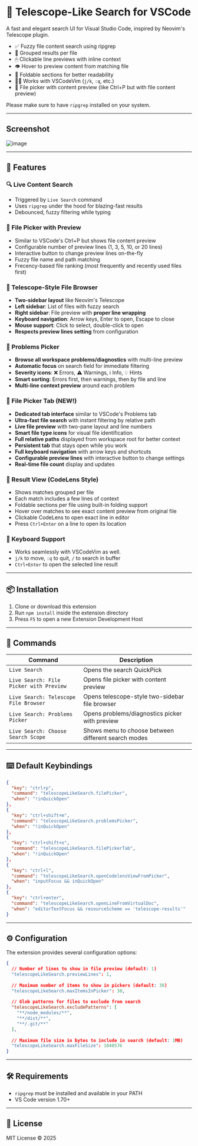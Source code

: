 # 🔭 Telescope-Like Search for VSCode

A fast and elegant search UI for Visual Studio Code, inspired by Neovim's Telescope plugin.

- ✅ Fuzzy file content search using ripgrep
- 🧠 Grouped results per file
- 🖱 Clickable line previews with inline context
- 👁 Hover to preview content from matching file
- 📂 Foldable sections for better readability
- 🧑‍💻 Works with VSCodeVim (`j/k`, `:q`, etc.)
- 📁 File picker with content preview (like Ctrl+P but with file content preview)

Please make sure to have `ripgrep` installed on your system.

---

## Screenshot

![image](https://github.com/user-attachments/assets/5d3f4293-86af-4053-831a-6e947ebc9f79)

---

## 🚀 Features

### 🔍 Live Content Search
- Triggered by `Live Search` command
- Uses `ripgrep` under the hood for blazing-fast results
- Debounced, fuzzy filtering while typing

### 📁 File Picker with Preview
- Similar to VSCode's Ctrl+P but shows file content preview
- Configurable number of preview lines (1, 3, 5, 10, or 20 lines)
- Interactive button to change preview lines on-the-fly
- Fuzzy file name and path matching
- Frecency-based file ranking (most frequently and recently used files first)

### 🔭 Telescope-Style File Browser
- **Two-sidebar layout** like Neovim's Telescope
- **Left sidebar**: List of files with fuzzy search
- **Right sidebar**: File preview with **proper line wrapping**
- **Keyboard navigation**: Arrow keys, Enter to open, Escape to close
- **Mouse support**: Click to select, double-click to open
- **Respects preview lines setting** from configuration

### 🚨 Problems Picker
- **Browse all workspace problems/diagnostics** with multi-line preview
- **Automatic focus** on search field for immediate filtering
- **Severity icons**: ❌ Errors, ⚠️ Warnings, ℹ️ Info, 💡 Hints
- **Smart sorting**: Errors first, then warnings, then by file and line
- **Multi-line context preview** around each problem

### 📁 File Picker Tab (NEW!)
- **Dedicated tab interface** similar to VSCode's Problems tab
- **Ultra-fast file search** with instant filtering by relative path
- **Live file preview** with two-pane layout and line numbers
- **Smart file type icons** for visual file identification
- **Full relative paths** displayed from workspace root for better context
- **Persistent tab** that stays open while you work
- **Full keyboard navigation** with arrow keys and shortcuts
- **Configurable preview lines** with interactive button to change settings
- **Real-time file count** display and updates

### 📄 Result View (CodeLens Style)
- Shows matches grouped per file
- Each match includes a few lines of context
- Foldable sections per file using built-in folding support
- Hover over matches to see exact content preview from original file
- Clickable CodeLens to open exact line in editor
- Press `Ctrl+Enter` on a line to open its location

### 🧭 Keyboard Support
- Works seamlessly with VSCodeVim as well.
- `j/k` to move, `:q` to quit, `/` to search in buffer
- `Ctrl+Enter` to open the selected line result

---

## 📦 Installation

1. Clone or download this extension
2. Run `npm install` inside the extension directory
3. Press `F5` to open a new Extension Development Host

---

## 🧰 Commands

| Command                                     | Description                               |
|--------------------------------------------|-------------------------------------------|
| `Live Search`                  | Opens the search QuickPick                |
| `Live Search: File Picker with Preview`    | Opens file picker with content preview   |
| `Live Search: Telescope File Browser`      | Opens telescope-style two-sidebar file browser |
| `Live Search: Problems Picker`             | Opens problems/diagnostics picker with preview |
| `Live Search: Choose Search Scope`         | Shows menu to choose between different search modes |

---

## ⌨️ Default Keybindings

```json
{
  "key": "ctrl+p",
  "command": "telescopeLikeSearch.filePicker",
  "when": "!inQuickOpen"
},
{
  "key": "ctrl+shift+m",
  "command": "telescopeLikeSearch.problemsPicker",
  "when": "!inQuickOpen"
},
{
  "key": "ctrl+shift+o",
  "command": "telescopeLikeSearch.filePickerTab",
  "when": "!inQuickOpen"
},
{
  "key": "ctrl+l",
  "command": "telescopeLikeSearch.openCodelensViewFromPicker",
  "when": "inputFocus && inQuickOpen"
},
{
  "key": "ctrl+enter",
  "command": "telescopeLikeSearch.openLineFromVirtualDoc",
  "when": "editorTextFocus && resourceScheme == 'telescope-results'"
}
```

---

## ⚙️ Configuration

The extension provides several configuration options:

```json
{
  // Number of lines to show in file preview (default: 1)
  "telescopeLikeSearch.previewLines": 1,
  
  // Maximum number of items to show in pickers (default: 30)
  "telescopeLikeSearch.maxItemsInPicker": 30,
  
  // Glob patterns for files to exclude from search
  "telescopeLikeSearch.excludePatterns": [
    "**/node_modules/**",
    "**/dist/**",
    "**/.git/**"
  ],
  
  // Maximum file size in bytes to include in search (default: 1MB)
  "telescopeLikeSearch.maxFileSize": 1048576
}
```

---

## 🛠 Requirements

- `ripgrep` must be installed and available in your PATH
- VS Code version 1.70+

---

## 📄 License

MIT License © 2025
